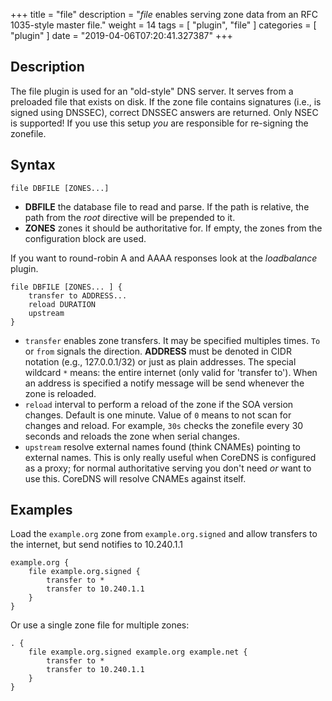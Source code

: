 +++
title = "file"
description = "*file* enables serving zone data from an RFC 1035-style master file."
weight = 14
tags = [ "plugin", "file" ]
categories = [ "plugin" ]
date = "2019-04-06T07:20:41.327387"
+++

## Description

The file plugin is used for an "old-style" DNS server. It serves from a preloaded file that exists
on disk. If the zone file contains signatures (i.e., is signed using DNSSEC), correct DNSSEC answers
are returned. Only NSEC is supported! If you use this setup *you* are responsible for re-signing the
zonefile.

## Syntax

~~~
file DBFILE [ZONES...]
~~~

* **DBFILE** the database file to read and parse. If the path is relative, the path from the *root*
  directive will be prepended to it.
* **ZONES** zones it should be authoritative for. If empty, the zones from the configuration block
    are used.

If you want to round-robin A and AAAA responses look at the *loadbalance* plugin.

~~~
file DBFILE [ZONES... ] {
    transfer to ADDRESS...
    reload DURATION
    upstream
}
~~~

* `transfer` enables zone transfers. It may be specified multiples times. `To` or `from` signals
  the direction. **ADDRESS** must be denoted in CIDR notation (e.g., 127.0.0.1/32) or just as plain
  addresses. The special wildcard `*` means: the entire internet (only valid for 'transfer to').
  When an address is specified a notify message will be send whenever the zone is reloaded.
* `reload` interval to perform a reload of the zone if the SOA version changes. Default is one minute.
  Value of `0` means to not scan for changes and reload. For example, `30s` checks the zonefile every 30 seconds
  and reloads the zone when serial changes.
* `upstream` resolve external names found (think CNAMEs) pointing to external names. This is only
  really useful when CoreDNS is configured as a proxy; for normal authoritative serving you don't
  need *or* want to use this. CoreDNS will resolve CNAMEs against itself.

## Examples

Load the `example.org` zone from `example.org.signed` and allow transfers to the internet, but send
notifies to 10.240.1.1

~~~ corefile
example.org {
    file example.org.signed {
        transfer to *
        transfer to 10.240.1.1
    }
}
~~~

Or use a single zone file for multiple zones:

~~~
. {
    file example.org.signed example.org example.net {
        transfer to *
        transfer to 10.240.1.1
    }
}
~~~
